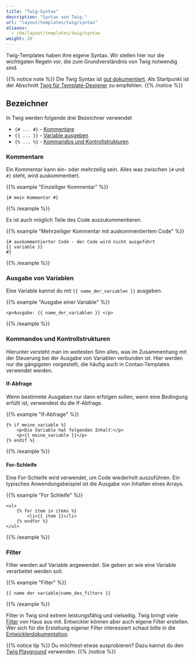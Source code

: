```yaml
---
title: "Twig-Syntax"
description: "Syntax von Twig."
url: "layout/templates/twig/syntax"
aliases:
  - /de/layout/templates/twig/syntax
weight: 20
---
```


Twig-Templates haben ihre eigene Syntax. Wir stellen hier nur die wichtigsten Regeln vor, die zum Grundverständnis
von Twig notwendig sind.

{{% notice note %}}
Die Twig Syntax ist [gut dokumentiert](https://twig.symfony.com/doc/3.x/). Als Startpunkt ist der
Abschnitt [Twig für Template-Designer](https://twig.symfony.com/doc/3.x/templates.html) zu empfehlen.
{{% /notice %}}


## Bezeichner

In Twig werden folgende drei Bezeichner verwendet

* `{# ... #}` - [Kommentare](#kommentare)
* `{{ ... }}` - [Variable ausgeben](#ausgabe-von-variablen)
* `{% ... %}` - [Kommandos und Kontrollstrukturen](#kommandos-und-kontrollstrukturen)


### Kommentare

Ein Kommentar kann ein- oder mehrzeilig sein. Alles was zwischen `{#` und `#}` steht, wird auskommentiert.

{{% example "Einzeiliger Kommentar" %}}
```twig
{# mein Kommentar #}
```
{{% /example %}}

Es ist auch möglich Teile des Code auszukommentieren.

{{% example "Mehrzeiliger Kommentar mit auskommentiertem Code" %}}
```twig
{# auskommentierter Code - der Code wird nicht ausgeführt
{{ variable }}
#}
```
{{% /example %}}


### Ausgabe von Variablen

Eine Variable kannst du mit `{{ name_der_variablen }}` ausgeben.

{{% example "Ausgabe einer Variable" %}}
```twig
<p>Ausgabe: {{ name_der_variablen }} </p>
```
{{% /example %}}


### Kommandos und Kontrollstrukturen

Hierunter versteht man im weitesten Sinn alles, was im Zusammenhang mit der Steuerung bei der Ausgabe von Variablen
verbunden ist.
Hier werden nur die gängigsten vorgestellt, die häufig auch in Contao-Templates verwendet werden.


#### If-Abfrage

Wenn bestimmte Ausgaben nur dann erfolgen sollen, wenn eine Bedingung erfüllt ist, verwendest du die If-Abfrage.

{{% example "If-Abfrage" %}}
```twig
{% if meine_variable %}
    <p>Die Variable hat folgenden Inhalt:</p>
    <p>{{ meine_variable }}</p>
{% endif %}
```
{{% /example %}}


#### For-Schleife

Eine For-Schleife wird verwendet, um Code wiederholt auszuführen. Ein typisches Anwendungsbeispiel ist die
Ausgabe von Inhalten eines Arrays.

{{% example "For Schleife" %}}
```twig
<ul>
    {% for item in items %}
        <li>{{ item }}</li>
    {% endfor %}
</ul>
```
{{% /example %}}


### Filter

Filter werden auf Variable angewendet. Sie geben an wie eine Variable verarbeitet werden soll.

{{% example "Filter" %}}
```twig
{{ name der variable|name_des_filters }}
```
{{% /example %}}

Filter in Twig sind extrem leistungsfähig und vielseitig. Twig bringt viele
[Filter](https://twig.symfony.com/doc/3.x/filters/index.html) von Haus aus mit. Entwickler können aber auch eigene
Filter erstellen.  
Wer sich für die Erstellung eigener Filter interessiert schaut bitte in die
[Entwicklerdokumentation](https://docs.contao.org/dev/framework/templates/getting-started/#extending-twig).

{{% notice tip %}}
Du möchtest etwas ausprobieren? Dazu kannst du den [Twig Playground](https://twig.symfony.com/play) verwenden.
{{% /notice %}}
